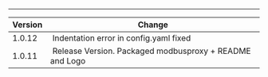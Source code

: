 ---

| Version    | Change                                                    |
| ---------- | --------------------------------------------------------- |
| 1.0.12     | Indentation error in config.yaml fixed                    |
| 1.0.11     | Release Version. Packaged modbusproxy +  README and Logo  |
